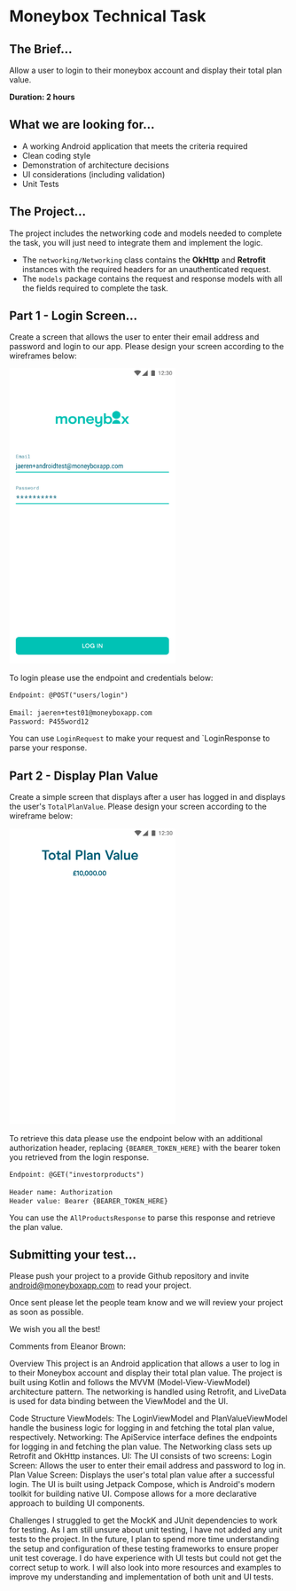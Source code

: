 # Moneybox Technical Task

## The Brief…
Allow a user to login to their moneybox account and display their total plan value.

**Duration: 2 hours**

## What we are looking for…
- A working Android application that meets the criteria required
- Clean coding style
- Demonstration of architecture decisions
- UI considerations (including validation)
- Unit Tests

## The Project…
The project includes the networking code and models needed to complete the task, you will just need to integrate them and implement the logic.

- The `networking/Networking` class contains the **OkHttp** and **Retrofit** instances with the required headers for an unauthenticated request.
- The `models` package contains the request and response models with all the fields required to complete the task.

## Part 1 - Login Screen…
Create a screen that allows the user to enter their email address and password and login to our app.  Please design your screen according to the wireframes below:

<img src="/images/login.png" alt="Login" width="300"/>

To login please use the endpoint and credentials below:
```
Endpoint: @POST("users/login")

Email: jaeren+test01@moneyboxapp.com
Password: P455word12
```
You can use `LoginRequest` to make your request and `LoginResponse to parse your response.

## Part 2 - Display Plan Value
Create a simple screen that displays after a user has logged in and displays the user's `TotalPlanValue`.  Please design your screen according to the wireframe below:

<img src="/images/accounts.png" alt="Accounts" width="300"/>

To retrieve this data please use the endpoint below with an additional authorization header, replacing `{BEARER_TOKEN_HERE}` with the bearer token you retrieved from the login response.

```
Endpoint: @GET("investorproducts")

Header name: Authorization
Header value: Bearer {BEARER_TOKEN_HERE}
```
You can use the `AllProductsResponse` to parse this response and retrieve the plan value.

## Submitting your test…
Please push your project to a provide Github repository and invite android@moneyboxapp.com to read your project.

Once sent please let the people team know and we will review your project as soon as possible.

We wish you all the best!

Comments from Eleanor Brown: 

Overview
This project is an Android application that allows a user to log in to their Moneybox account and display their total plan value. The project is built using Kotlin and follows the MVVM (Model-View-ViewModel) architecture pattern. The networking is handled using Retrofit, and LiveData is used for data binding between the ViewModel and the UI.  

Code Structure
ViewModels: The LoginViewModel and PlanValueViewModel handle the business logic for logging in and fetching the total plan value, respectively.
Networking: The ApiService interface defines the endpoints for logging in and fetching the plan value. The Networking class sets up Retrofit and OkHttp instances.
UI: The UI consists of two screens:
Login Screen: Allows the user to enter their email address and password to log in.
Plan Value Screen: Displays the user's total plan value after a successful login.
The UI is built using Jetpack Compose, which is Android's modern toolkit for building native UI. Compose allows for a more declarative approach to building UI components.  

Challenges
I struggled to get the MockK and JUnit dependencies to work for testing. As I am still unsure about unit testing, I have not added any unit tests to the project. In the future, I plan to spend more time understanding the setup and configuration of these testing frameworks to ensure proper unit test coverage. 
I do have experience with UI tests but could not get the correct setup to work. I will also look into more resources and examples to improve my understanding and implementation of both unit and UI tests.

